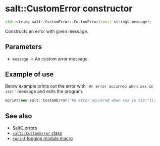 # salt::CustomError constructor
```cpp
std::string salt::CustomError::CustomError(const string& message);
```
Constructs an error with given message.

## Parameters
+ `message` -> An custom error message.

## Example of use
Below example prints out the error with `'An error occurred when xxx in zzz!'` message and exits the program.
```cpp
eprint(new salt::CustomError("An error occurred when xxx in zzz!"));
```

## See also
+ [SaltC errors](../README.md)
+ [`salt::CustomError` class](README.md)
+ [`eprint` logging module macro](<eprint-link-placeholder>)